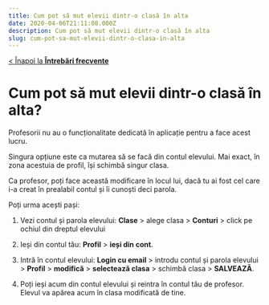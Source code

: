 ```yaml
---
title: Cum pot să mut elevii dintr-o clasă în alta
date: 2020-04-06T21:11:08.000Z
description: Cum pot să mut elevii dintr-o clasă în alta
slug: cum-pot-sa-mut-elevii-dintr-o-clasa-in-alta
---
```


[< Înapoi la **Întrebări frecvente**](/intrebari-frecvente/)

# Cum pot să mut elevii dintr-o clasă în alta?

Profesorii nu au o funcționalitate dedicată în aplicație pentru a face acest lucru.

Singura opțiune este ca mutarea să se facă din contul elevului. Mai exact, în zona acestuia de profil, își schimbă singur clasa.

Ca profesor, poți face această modificare în locul lui, dacă tu ai fost cel care i-a creat în prealabil contul și îi cunoști deci parola.

Poți urma acești pași:

1. Vezi contul și parola elevului: **Clase** > alege clasa > **Conturi** > click pe ochiul din dreptul elevului

2. Ieși din contul tău: **Profil** > **ieși din cont**.

3. Intră în contul elevului: **Login cu email** > introdu contul și parola elevului > **Profil** > **modifică** > **selectează clasa** > schimbă clasa > **SALVEAZĂ**.

4. Poți ieși acum din contul elevului și reintra în contul tău de profesor. Elevul va apărea acum în clasa modificată de tine.